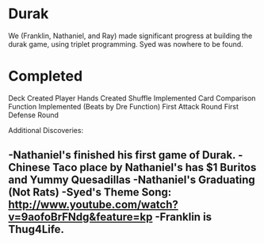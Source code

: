 Durak
=====
We (Franklin, Nathaniel, and Ray) made significant progress at building the durak game, using triplet programming.
Syed was nowhere to be found.

Completed
========================
Deck Created
Player Hands Created
Shuffle Implemented
Card Comparison Function Implemented (Beats by Dre Function)
First Attack Round
First Defense Round

Additional Discoveries:

-Nathaniel's finished his first game of Durak.
-Chinese Taco place by Nathaniel's has $1 Buritos and Yummy Quesadillas
-Nathaniel's Graduating (Not Rats)
-Syed's Theme Song:  http://www.youtube.com/watch?v=9aofoBrFNdg&feature=kp
-Franklin is Thug4Life.
-
